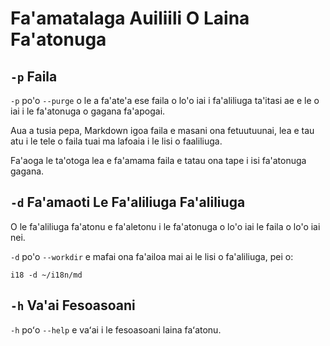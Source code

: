 # Fa'amatalaga Auiliili O Laina Fa'atonuga

## `-p` Faila

`-p` po'o `--purge` o le a fa'ate'a ese faila o lo'o iai i fa'aliliuga ta'itasi ae e le o iai i le fa'atonuga o gagana fa'apogai.

Aua a tusia pepa, Markdown igoa faila e masani ona fetuutuunai, lea e tau atu i le tele o faila tuai ma lafoaia i le lisi o faaliliuga.

Fa'aoga le ta'otoga lea e fa'amama faila e tatau ona tape i isi fa'atonuga gagana.

## `-d` Fa'amaoti Le Fa'aliliuga Fa'aliliuga

O le fa'aliliuga fa'atonu e fa'aletonu i le fa'atonuga o lo'o iai le faila o lo'o iai nei.

`-d` po'o `--workdir` e mafai ona fa'ailoa mai ai le lisi o fa'aliliuga, pei o:

```
i18 -d ~/i18n/md
```

## `-h` Va'ai Fesoasoani

`-h` poʻo `--help` e vaʻai i le fesoasoani laina faʻatonu.